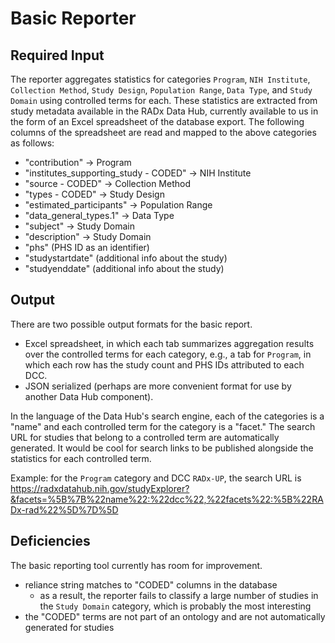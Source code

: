 # Basic Reporter

## Required Input

The reporter aggregates statistics for categories `Program`, `NIH Institute`, `Collection Method`, `Study Design`, `Population Range`, `Data Type`, and `Study Domain` using controlled terms for each. These statistics are extracted from study metadata available in the RADx Data Hub, currently available to us in the form of an Excel spreadsheet of the database export. The following columns of the spreadsheet are read and mapped to the above categories as follows:

- "contribution" -> Program
- "institutes_supporting_study - CODED" -> NIH Institute
- "source - CODED" -> Collection Method
- "types - CODED" -> Study Design
- "estimated_participants" -> Population Range
- "data_general_types.1" -> Data Type
- "subject" -> Study Domain
- "description" -> Study Domain
- "phs" (PHS ID as an identifier)
- "studystartdate" (additional info about the study)
- "studyenddate" (additional info about the study)

## Output

There are two possible output formats for the basic report.

- Excel spreadsheet, in which each tab summarizes aggregation results over the controlled terms for each category, e.g., a tab for `Program`, in which each row has the study count and PHS IDs attributed to each DCC.
- JSON serialized (perhaps are more convenient format for use by another Data Hub component).

In the language of the Data Hub's search engine, each of the categories is a "name" and each controlled term for the category is a "facet." The search URL for studies that belong to a controlled term are automatically generated. It would be cool for search links to be published alongside the statistics for each controlled term.

Example: for the `Program` category and DCC `RADx-UP`, the search URL is https://radxdatahub.nih.gov/studyExplorer?&facets=%5B%7B%22name%22:%22dcc%22,%22facets%22:%5B%22RADx-rad%22%5D%7D%5D

## Deficiencies

The basic reporting tool currently has room for improvement.

- reliance string matches to "CODED" columns in the database
  - as a result, the reporter fails to classify a large number of studies in the `Study Domain` category, which is probably the most interesting
- the "CODED" terms are not part of an ontology and are not automatically generated for studies
